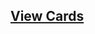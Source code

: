 ## [View Cards](<https://sims-s.github.io/mtg-card-gen/CardNamesRound1/Demonic Paperclip/Demonic Paperclip.html>)